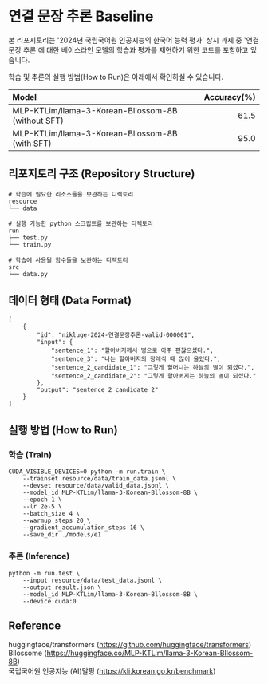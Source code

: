 # 연결 문장 추론 Baseline
본 리포지토리는 '2024년 국립국어원 인공지능의 한국어 능력 평가' 상시 과제 중 '연결 문장 추론'에 대한 베이스라인 모델의 학습과 평가를 재현하기 위한 코드를 포함하고 있습니다.  

학습 및 추론의 실행 방법(How to Run)은 아래에서 확인하실 수 있습니다.  

|Model|Accuracy(%)|
|:---|---:|
|MLP-KTLim/llama-3-Korean-Bllossom-8B (without SFT)|61.5|
|MLP-KTLim/llama-3-Korean-Bllossom-8B (with SFT)|95.0|

## 리포지토리 구조 (Repository Structure)
```
# 학습에 필요한 리소스들을 보관하는 디렉토리
resource
└── data

# 실행 가능한 python 스크립트를 보관하는 디렉토리
run
├── test.py
└── train.py

# 학습에 사용될 함수들을 보관하는 디렉토리
src
└── data.py
```

## 데이터 형태 (Data Format)
```
[
    {
        "id": "nikluge-2024-연결문장추론-valid-000001",
        "input": {
            "sentence_1": "할아버지께서 병으로 아주 편찮으셨다.",
            "sentence_3": "나는 할아버지의 장례식 때 많이 울었다.",
            "sentence_2_candidate_1": "그렇게 할머니는 하늘의 별이 되셨다.",
            "sentence_2_candidate_2": "그렇게 할아버지는 하늘의 별이 되셨다."
        },
        "output": "sentence_2_candidate_2"
    }
]
```

## 실행 방법 (How to Run)
### 학습 (Train)
```
CUDA_VISIBLE_DEVICES=0 python -m run.train \
    --trainset resource/data/train_data.jsonl \
    --devset resource/data/valid_data.jsonl \
    --model_id MLP-KTLim/llama-3-Korean-Bllossom-8B \
    --epoch 1 \
    --lr 2e-5 \
    --batch_size 4 \
    --warmup_steps 20 \
    --gradient_accumulation_steps 16 \
    --save_dir ./models/e1
```

### 추론 (Inference)
```
python -m run.test \
    --input resource/data/test_data.jsonl \
    --output result.json \
    --model_id MLP-KTLim/llama-3-Korean-Bllossom-8B \
    --device cuda:0
```


## Reference
huggingface/transformers (https://github.com/huggingface/transformers)  
Bllossome (https://huggingface.co/MLP-KTLim/llama-3-Korean-Bllossom-8B)  
국립국어원 인공지능 (AI)말평 (https://kli.korean.go.kr/benchmark)  
